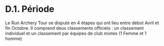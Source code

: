 # D.1. Période

Le Run Archery Tour se dispute en 4 étapes qui ont lieu entre début Avril et fin Octobre.
Il comprend deux classements officiels : un classement individuel et un classement par équipes de club mixtes (1 Femme et 1 homme)
